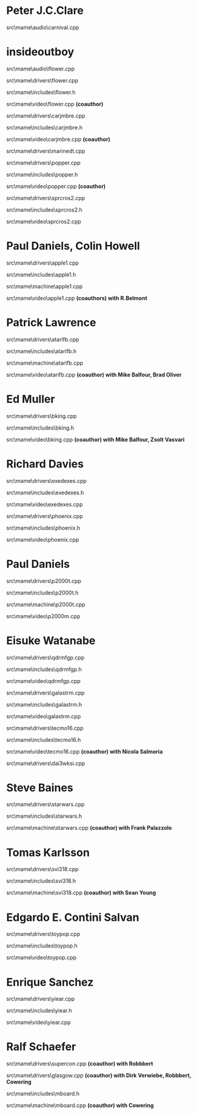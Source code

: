 Peter J.C.Clare
===============
src\mame\audio\carnival.cpp 


insideoutboy
============
src\mame\audio\flower.cpp 

src\mame\drivers\flower.cpp 

src\mame\includes\flower.h 

src\mame\video\flower.cpp  **(coauthor)**

src\mame\drivers\carjmbre.cpp 

src\mame\includes\carjmbre.h 

src\mame\video\carjmbre.cpp **(coauthor)**

src\mame\drivers\marinedt.cpp 

src\mame\drivers\popper.cpp 

src\mame\includes\popper.h 

src\mame\video\popper.cpp  **(coauthor)**

src\mame\drivers\sprcros2.cpp 

src\mame\includes\sprcros2.h 

src\mame\video\sprcros2.cpp 



Paul Daniels, Colin Howell
==========================

src\mame\drivers\apple1.cpp 

src\mame\includes\apple1.h 

src\mame\machine\apple1.cpp 

src\mame\video\apple1.cpp  **(coauthors) with R.Belmont**


Patrick Lawrence
================

src\mame\drivers\atarifb.cpp 

src\mame\includes\atarifb.h

src\mame\machine\atarifb.cpp  

src\mame\video\atarifb.cpp  **(coauthor) with Mike Balfour, Brad Oliver**

Ed Muller
=========
src\mame\drivers\bking.cpp 

src\mame\includes\bking.h 

src\mame\video\bking.cpp  **(coauthor) with Mike Balfour, Zsolt Vasvari**


Richard Davies
==============
src\mame\drivers\exedexes.cpp 

src\mame\includes\exedexes.h 

src\mame\video\exedexes.cpp 

src\mame\drivers\phoenix.cpp 

src\mame\includes\phoenix.h 

src\mame\video\phoenix.cpp 

Paul Daniels
============
src\mame\drivers\p2000t.cpp 

src\mame\includes\p2000t.h 

src\mame\machine\p2000t.cpp 

src\mame\video\p2000m.cpp 

Eisuke Watanabe
===============

src\mame\drivers\qdrmfgp.cpp 

src\mame\includes\qdrmfgp.h

src\mame\video\qdrmfgp.cpp 

src\mame\drivers\galastrm.cpp 

src\mame\includes\galastrm.h 

src\mame\video\galastrm.cpp 

src\mame\drivers\tecmo16.cpp 

src\mame\includes\tecmo16.h 

src\mame\video\tecmo16.cpp  **(coauthor) with Nicola Salmoria**

src\mame\drivers\dai3wksi.cpp 


Steve Baines
============

src\mame\drivers\starwars.cpp 

src\mame\includes\starwars.h 

src\mame\machine\starwars.cpp  **(coauthor) with Frank Palazzolo**


Tomas Karlsson
==============

src\mame\drivers\svi318.cpp 

src\mame\includes\svi318.h 

src\mame\machine\svi318.cpp  **(coauthor) with Sean Young**


Edgardo E. Contini Salvan
=========================

src\mame\drivers\toypop.cpp 

src\mame\includes\toypop.h 

src\mame\video\toypop.cpp 



Enrique Sanchez
===============

src\mame\drivers\yiear.cpp 

src\mame\includes\yiear.h 

src\mame\video\yiear.cpp 



Ralf Schaefer
=============
src\mame\drivers\supercon.cpp **(coauthor) with Robbbert**

src\mame\drivers\glasgow.cpp **(coauthor) with Dirk Verwiebe, Robbbert, Cowering**

src\mame\includes\mboard.h 

src\mame\machine\mboard.cpp  **(coauthor) with Cowering**
